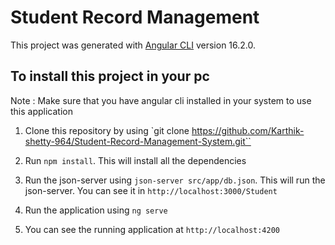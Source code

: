 # Student Record Management

This project was generated with [Angular CLI](https://github.com/angular/angular-cli) version 16.2.0.

## To install this project in your pc
Note : Make sure that you have angular cli installed in your system to use this application

1. Clone this repository by using `git clone https://github.com/Karthik-shetty-964/Student-Record-Management-System.git``

2. Run `npm install`. This will install all the dependencies 

3. Run the json-server using `json-server src/app/db.json`. This will run the json-server. You can see it in `http://localhost:3000/Student`

4. Run the application using `ng serve` 

5. You can see the running application at `http://localhost:4200`
